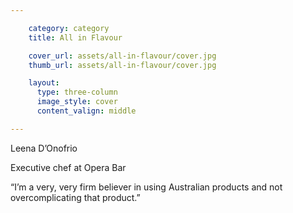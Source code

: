 ```yaml
---

    category: category
    title: All in Flavour

    cover_url: assets/all-in-flavour/cover.jpg
    thumb_url: assets/all-in-flavour/cover.jpg

    layout:
      type: three-column
      image_style: cover
      content_valign: middle

---
```


<div class="author-details">
  <p class="author-name">Leena D’Onofrio</p>
  <p>Executive chef at Opera Bar</p>
</div>

<div class="quotes">
  “I’m a very, very firm believer in using Australian products and not overcomplicating that product.”
</div>
